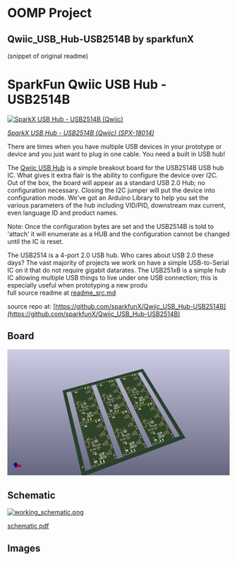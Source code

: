 # OOMP Project  
## Qwiic_USB_Hub-USB2514B  by sparkfunX  
  
(snippet of original readme)  
  
SparkFun Qwiic USB Hub - USB2514B  
========================================  
  
[![SparkX USB Hub - USB2514B (Qwiic)](https://cdn.sparkfun.com//assets/parts/1/7/2/2/9/18014-Qwiic_USB_Hub-03.jpg)](https://www.sparkfun.com/products/18014)  
  
[*SparkX USB Hub - USB2514B (Qwiic) (SPX-18014)*](https://www.sparkfun.com/products/18014)  
  
There are times when you have multiple USB devices in your prototype or device and you just want to plug in one cable. You need a built in USB hub!   
  
The [Qwiic USB Hub](https://www.sparkfun.com/products/18014) is a simple breakout board for the USB2514B USB hub IC. What gives it extra flair is the ability to configure the device over I2C. Out of the box, the board will appear as a standard USB 2.0 Hub; no configuration necessary. Closing the I2C jumper will put the device into configuration mode. We've got an Arduino Library to help you set the various parameters of the hub including VID/PID, downstream max current, even language ID and product names.   
  
Note: Once the configuration bytes are set and the USB2514B is told to 'attach' it will enumerate as a HUB and the configuration cannot be changed until the IC is reset.   
  
The USB2514 is a 4-port 2.0 USB hub. Who cares about USB 2.0 these days? The vast majority of projects we work on have a simple USB-to-Serial IC on it that do not require gigabit datarates. The USB251xB is a simple hub IC allowing multiple USB things to live under one USB connection; this is especially useful when prototyping a new produ  
  full source readme at [readme_src.md](readme_src.md)  
  
source repo at: [https://github.com/sparkfunX/Qwiic_USB_Hub-USB2514B](https://github.com/sparkfunX/Qwiic_USB_Hub-USB2514B)  
## Board  
  
[![working_3d.png](working_3d_600.png)](working_3d.png)  
## Schematic  
  
[![working_schematic.png](working_schematic_600.png)](working_schematic.png)  
  
[schematic pdf](working_schematic.pdf)  
## Images  
